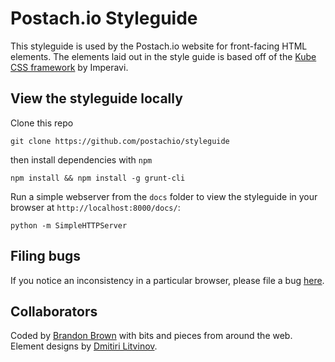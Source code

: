 # Postach.io Styleguide

This styleguide is used by the Postach.io website for front-facing HTML elements. The elements laid out in the style guide is based off of the [Kube CSS framework](http://imperavi.com/kube/) by Imperavi.

## View the styleguide locally

Clone this repo

```
git clone https://github.com/postachio/styleguide
```

then install dependencies with `npm`

```
npm install && npm install -g grunt-cli
```

Run a simple webserver from the `docs` folder to view the styleguide in your browser at `http://localhost:8000/docs/`:

```
python -m SimpleHTTPServer
```

## Filing bugs

If you notice an inconsistency in a particular browser, please file a bug [here](https://github.com/postachio/styleguide/issues).

## Collaborators

Coded by [Brandon Brown](https://twitter.com/brandonb927) with bits and pieces from around the web. Element designs by [Dmitiri Litvinov](https://twitter.com/dmiiiitri).

